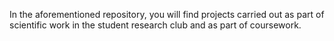 In the aforementioned repository, you will find projects carried out as part of scientific work in the student research club and as part of coursework.
